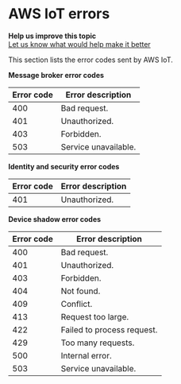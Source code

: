 # AWS IoT errors<a name="iot-errors"></a>

**Help us improve this topic**  
 [Let us know what would help make it better](https://docs.aws.amazon.com/forms/aws-doc-feedback?hidden_service_name=IoT%20Docs&topic_url=http://docs.aws.amazon.com/en_us/iot/latest/developerguide/iot-errors.html) 

This section lists the error codes sent by AWS IoT\. 


**Message broker error codes**  

| Error code | Error description | 
| --- | --- | 
| 400 | Bad request\. | 
| 401 | Unauthorized\. | 
| 403 | Forbidden\. | 
| 503 | Service unavailable\. | 


**Identity and security error codes**  

| Error code | Error description | 
| --- | --- | 
| 401 | Unauthorized\. | 


**Device shadow error codes**  

| Error code | Error description | 
| --- | --- | 
| 400 | Bad request\. | 
| 401 | Unauthorized\. | 
| 403 | Forbidden\. | 
| 404 | Not found\. | 
| 409 | Conflict\. | 
| 413 | Request too large\. | 
| 422 | Failed to process request\. | 
| 429 | Too many requests\. | 
| 500 | Internal error\. | 
| 503 | Service unavailable\. | 